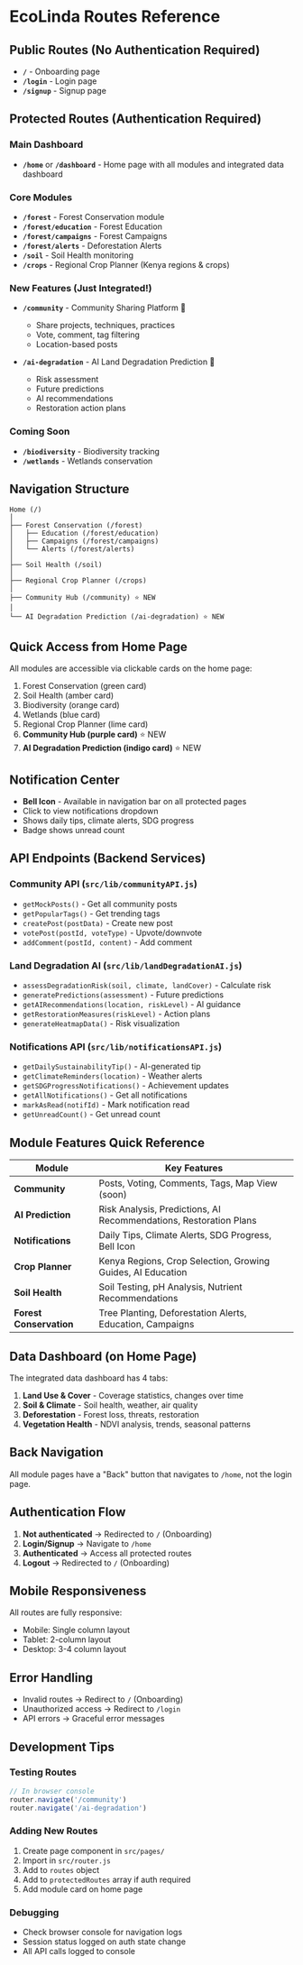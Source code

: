 # EcoLinda Routes Reference

## Public Routes (No Authentication Required)
- **`/`** - Onboarding page
- **`/login`** - Login page
- **`/signup`** - Signup page

## Protected Routes (Authentication Required)

### Main Dashboard
- **`/home`** or **`/dashboard`** - Home page with all modules and integrated data dashboard

### Core Modules
- **`/forest`** - Forest Conservation module
- **`/forest/education`** - Forest Education
- **`/forest/campaigns`** - Forest Campaigns
- **`/forest/alerts`** - Deforestation Alerts
- **`/soil`** - Soil Health monitoring
- **`/crops`** - Regional Crop Planner (Kenya regions & crops)

### New Features (Just Integrated!)
- **`/community`** - Community Sharing Platform 🎉
  - Share projects, techniques, practices
  - Vote, comment, tag filtering
  - Location-based posts
  
- **`/ai-degradation`** - AI Land Degradation Prediction 🤖
  - Risk assessment
  - Future predictions
  - AI recommendations
  - Restoration action plans

### Coming Soon
- **`/biodiversity`** - Biodiversity tracking
- **`/wetlands`** - Wetlands conservation

## Navigation Structure

```
Home (/)
│
├── Forest Conservation (/forest)
│   ├── Education (/forest/education)
│   ├── Campaigns (/forest/campaigns)
│   └── Alerts (/forest/alerts)
│
├── Soil Health (/soil)
│
├── Regional Crop Planner (/crops)
│
├── Community Hub (/community) ⭐ NEW
│
└── AI Degradation Prediction (/ai-degradation) ⭐ NEW
```

## Quick Access from Home Page

All modules are accessible via clickable cards on the home page:
1. Forest Conservation (green card)
2. Soil Health (amber card)
3. Biodiversity (orange card)
4. Wetlands (blue card)
5. Regional Crop Planner (lime card)
6. **Community Hub (purple card)** ⭐ NEW
7. **AI Degradation Prediction (indigo card)** ⭐ NEW

## Notification Center

- **Bell Icon** - Available in navigation bar on all protected pages
- Click to view notifications dropdown
- Shows daily tips, climate alerts, SDG progress
- Badge shows unread count

## API Endpoints (Backend Services)

### Community API (`src/lib/communityAPI.js`)
- `getMockPosts()` - Get all community posts
- `getPopularTags()` - Get trending tags
- `createPost(postData)` - Create new post
- `votePost(postId, voteType)` - Upvote/downvote
- `addComment(postId, content)` - Add comment

### Land Degradation AI (`src/lib/landDegradationAI.js`)
- `assessDegradationRisk(soil, climate, landCover)` - Calculate risk
- `generatePredictions(assessment)` - Future predictions
- `getAIRecommendations(location, riskLevel)` - AI guidance
- `getRestorationMeasures(riskLevel)` - Action plans
- `generateHeatmapData()` - Risk visualization

### Notifications API (`src/lib/notificationsAPI.js`)
- `getDailySustainabilityTip()` - AI-generated tip
- `getClimateReminders(location)` - Weather alerts
- `getSDGProgressNotifications()` - Achievement updates
- `getAllNotifications()` - Get all notifications
- `markAsRead(notifId)` - Mark notification read
- `getUnreadCount()` - Get unread count

## Module Features Quick Reference

| Module | Key Features |
|--------|-------------|
| **Community** | Posts, Voting, Comments, Tags, Map View (soon) |
| **AI Prediction** | Risk Analysis, Predictions, AI Recommendations, Restoration Plans |
| **Notifications** | Daily Tips, Climate Alerts, SDG Progress, Bell Icon |
| **Crop Planner** | Kenya Regions, Crop Selection, Growing Guides, AI Education |
| **Soil Health** | Soil Testing, pH Analysis, Nutrient Recommendations |
| **Forest Conservation** | Tree Planting, Deforestation Alerts, Education, Campaigns |

## Data Dashboard (on Home Page)

The integrated data dashboard has 4 tabs:
1. **Land Use & Cover** - Coverage statistics, changes over time
2. **Soil & Climate** - Soil health, weather, air quality
3. **Deforestation** - Forest loss, threats, restoration
4. **Vegetation Health** - NDVI analysis, trends, seasonal patterns

## Back Navigation

All module pages have a "Back" button that navigates to `/home`, not the login page.

## Authentication Flow

1. **Not authenticated** → Redirected to `/` (Onboarding)
2. **Login/Signup** → Navigate to `/home`
3. **Authenticated** → Access all protected routes
4. **Logout** → Redirected to `/` (Onboarding)

## Mobile Responsiveness

All routes are fully responsive:
- Mobile: Single column layout
- Tablet: 2-column layout
- Desktop: 3-4 column layout

## Error Handling

- Invalid routes → Redirect to `/` (Onboarding)
- Unauthorized access → Redirect to `/login`
- API errors → Graceful error messages

## Development Tips

### Testing Routes
```javascript
// In browser console
router.navigate('/community')
router.navigate('/ai-degradation')
```

### Adding New Routes
1. Create page component in `src/pages/`
2. Import in `src/router.js`
3. Add to `routes` object
4. Add to `protectedRoutes` array if auth required
5. Add module card on home page

### Debugging
- Check browser console for navigation logs
- Session status logged on auth state change
- All API calls logged to console

